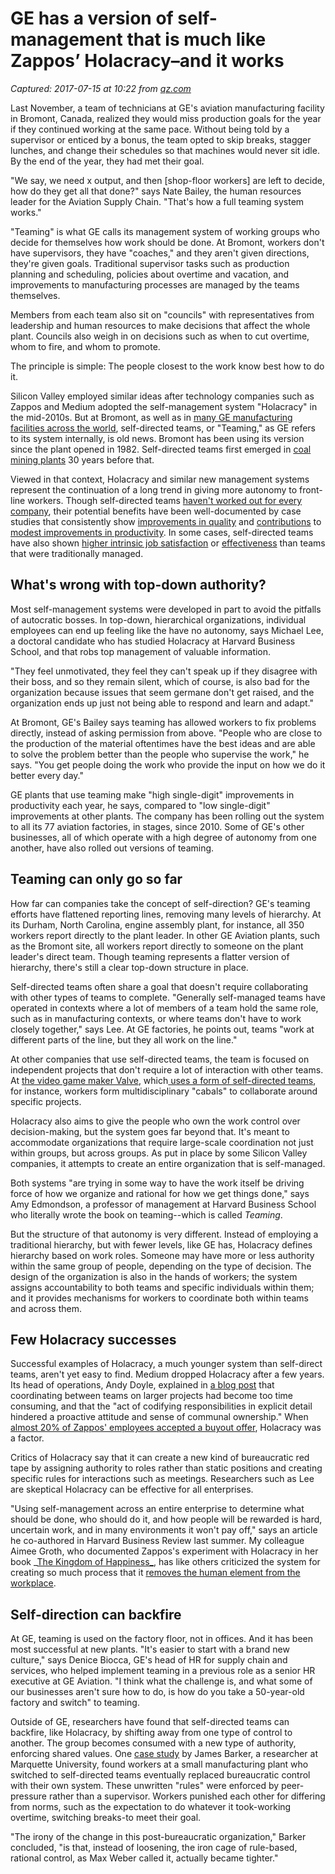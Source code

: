 # GE has a version of self-management that is much like Zappos’ Holacracy–and it works

_Captured: 2017-07-15 at 10:22 from [qz.com](https://qz.com/974188/ge-has-a-version-of-self-management-that-is-much-like-holacracy-and-it-works/?utm_content=buffer126d4&utm_medium=social&utm_source=twitter.com&utm_campaign=buffer)_

Last November, a team of technicians at GE's aviation manufacturing facility in Bromont, Canada, realized they would miss production goals for the year if they continued working at the same pace. Without being told by a supervisor or enticed by a bonus, the team opted to skip breaks, stagger lunches, and change their schedules so that machines would never sit idle. By the end of the year, they had met their goal.

"We say, we need x output, and then [shop-floor workers] are left to decide, how do they get all that done?" says Nate Bailey, the human resources leader for the Aviation Supply Chain. "That's how a full teaming system works."

"Teaming" is what GE calls its management system of working groups who decide for themselves how work should be done. At Bromont, workers don't have supervisors, they have "coaches," and they aren't given directions, they're given goals. Traditional supervisor tasks such as production planning and scheduling, policies about overtime and vacation, and improvements to manufacturing processes are managed by the teams themselves.

Members from each team also sit on "councils" with representatives from leadership and human resources to make decisions that affect the whole plant. Councils also weigh in on decisions such as when to cut overtime, whom to fire, and whom to promote.

The principle is simple: The people closest to the work know best how to do it.

Silicon Valley employed similar ideas after technology companies such as Zappos and Medium adopted the self-management system "Holacracy" in the mid-2010s. But at Bromont, as well as in [many GE manufacturing facilities across the world](https://www.jstor.org/stable/3381146?seq=1#page_scan_tab_contents), self-directed teams, or "Teaming," as GE refers to its system internally, is old news. Bromont has been using its version since the plant opened in 1982. Self-directed teams first emerged in [coal mining plants](http://sistemas-humano-computacionais.wdfiles.com/local--files/capitulo%3Aredes-socio-tecnicas/Evolution_of_socio_technical_systems.pdf) 30 years before that.

Viewed in that context, Holacracy and similar new management systems represent the continuation of a long trend in giving more autonomy to front-line workers. Though self-directed teams [haven't worked out for every company](https://qz.com/317918/holacracy-at-zappos-its-either-the-future-of-management-or-a-social-experiment-gone-awry/), their potential benefits have been well-documented by case studies that consistently show [improvements in quality](http://journals.sagepub.com/doi/abs/10.1177/001872677703000802) and [contributions](http://journals.sagepub.com/doi/abs/10.1177/001872677703000802) to [modest improvements in productivity](http://journals.sagepub.com/doi/abs/10.1177/00187267820350120). In some cases, self-directed teams have also shown [higher intrinsic job satisfaction](https://www.jstor.org/stable/256189) or [effectiveness](http://journals.sagepub.com/doi/abs/10.1177/001872679404700102) than teams that were traditionally managed.

## What's wrong with top-down authority?

Most self-management systems were developed in part to avoid the pitfalls of autocratic bosses. In top-down, hierarchical organizations, individual employees can end up feeling like the have no autonomy, says Michael Lee, a doctoral candidate who has studied Holacracy at Harvard Business School, and that robs top management of valuable information.

"They feel unmotivated, they feel they can't speak up if they disagree with their boss, and so they remain silent, which of course, is also bad for the organization because issues that seem germane don't get raised, and the organization ends up just not being able to respond and learn and adapt."

At Bromont, GE's Bailey says teaming has allowed workers to fix problems directly, instead of asking permission from above. "People who are close to the production of the material oftentimes have the best ideas and are able to solve the problem better than the people who supervise the work," he says. "You get people doing the work who provide the input on how we do it better every day."

GE plants that use teaming make "high single-digit" improvements in productivity each year, he says, compared to "low single-digit" improvements at other plants. The company has been rolling out the system to all its 77 aviation factories, in stages, since 2010. Some of GE's other businesses, all of which operate with a high degree of autonomy from one another, have also rolled out versions of teaming.

## Teaming can only go so far

How far can companies take the concept of self-direction? GE's teaming efforts have flattened reporting lines, removing many levels of hierarchy. At its Durham, North Carolina, engine assembly plant, for instance, all 350 workers report directly to the plant leader. In other GE Aviation plants, such as the Bromont site, all workers report directly to someone on the plant leader's direct team. Though teaming represents a flatter version of hierarchy, there's still a clear top-down structure in place.

Self-directed teams often share a goal that doesn't require collaborating with other types of teams to complete. "Generally self-managed teams have operated in contexts where a lot of members of a team hold the same role, such as in manufacturing contexts, or where teams don't have to work closely together," says Lee. At GE factories, he points out, teams "work at different parts of the line, but they all work on the line."

At other companies that use self-directed teams, the team is focused on independent projects that don't require a lot of interaction with other teams. At [the video game maker Valve](http://www.nytimes.com/2012/09/09/technology/valve-a-video-game-maker-with-few-rules.html), which[ uses a form of self-directed teams](https://hbr.org/2016/07/beyond-the-holacracy-hype), for instance, workers form multidisciplinary "cabals" to collaborate around specific projects.

Holacracy also aims to give the people who own the work control over decision-making, but the system goes far beyond that. It's meant to accommodate organizations that require large-scale coordination not just within groups, but across groups. As put in place by some Silicon Valley companies, it attempts to create an entire organization that is self-managed.

Both systems "are trying in some way to have the work itself be driving force of how we organize and rational for how we get things done," says Amy Edmondson, a professor of management at Harvard Business School who literally wrote the book on teaming--which is called _Teaming_.

But the structure of that autonomy is very different. Instead of employing a traditional hierarchy, but with fewer levels, like GE has, Holacracy defines hierarchy based on work roles. Someone may have more or less authority within the same group of people, depending on the type of decision. The design of the organization is also in the hands of workers; the system assigns accountability to both teams and specific individuals within them; and it provides mechanisms for workers to coordinate both within teams and across them.

## Few Holacracy successes

Successful examples of Holacracy, a much younger system than self-direct teams, aren't yet easy to find. Medium dropped Holacracy after a few years. Its head of operations, Andy Doyle, explained in [a blog post](https://blog.medium.com/management-and-organization-at-medium-2228cc9d93e9) that coordinating between teams on larger projects had become too time consuming, and that the "act of codifying responsibilities in explicit detail hindered a proactive attitude and sense of communal ownership." When [almost 20% of Zappos' employees accepted a buyout offer](https://qz.com/590632/zappos-has-now-lost-18-of-its-employees-to-its-radical-buyout-offer/), Holacracy was a factor.

Critics of Holacracy say that it can create a new kind of bureaucratic red tape by assigning authority to roles rather than static positions and creating specific rules for interactions such as meetings. Researchers such as Lee are skeptical Holacracy can be effective for all enterprises.

"Using self-management across an entire enterprise to determine what should be done, who should do it, and how people will be rewarded is hard, uncertain work, and in many environments it won't pay off," says an article he co-authored in Harvard Business Review last summer. My colleague Aimee Groth, who documented Zappos's experiment with Holacracy in her book _[The Kingdom of Happiness_](http://www.barnesandnoble.com/w/the-kingdom-of-happiness-aimee-groth/1124091207?ean=9781501129902&st=PLA&sid=BNB_DRS_Core+Shopping+Books_00000000&2sid=Google_&sourceId=PLGoP75606), has like others criticized the system for creating so much process that it [removes the human element from the workplace](https://qz.com/849980/zappos-is-struggling-with-holacracy-because-humans-arent-designed-to-operate-like-software/).

## Self-direction can backfire

At GE, teaming is used on the factory floor, not in offices. And it has been most successful at new plants. "It's easier to start with a brand new culture," says Denice Biocca, GE's head of HR for supply chain and services, who helped implement teaming in a previous role as a senior HR executive at GE Aviation. "I think what the challenge is, and what some of our businesses aren't sure how to do, is how do you take a 50-year-old factory and switch" to teaming.

Outside of GE, researchers have found that self-directed teams can backfire, like Holacracy, by shifting away from one type of control to another. The group becomes consumed with a new type of authority, enforcing shared values. One [case study](https://www.jstor.org/stable/2393374) by James Barker, a researcher at Marquette University, found workers at a small manufacturing plant who switched to self-directed teams eventually replaced bureaucratic control with their own system. These unwritten "rules" were enforced by peer-pressure rather than a supervisor. Workers punished each other for differing from norms, such as the expectation to do whatever it took-working overtime, switching breaks-to meet their goal.

"The irony of the change in this post-bureaucratic organization," Barker concluded, "is that, instead of loosening, the iron cage of rule-based, rational control, as Max Weber called it, actually became tighter."

